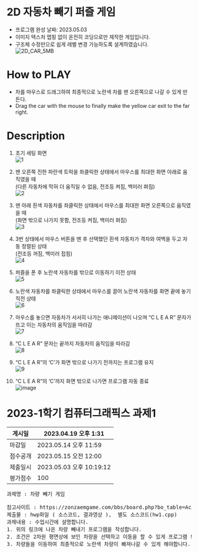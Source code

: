 # 2D 자동차 빼기 퍼즐 게임
- 프로그램 완성 날짜: 2023.05.03
- 이미지 텍스처 맵핑 없이 온전히 코딩으로만 제작한 게임입니다.
- 구조체 수정만으로 쉽게 레벨 변경 가능하도록 설계하였습니다.<br>
![2D_CAR_5MB](https://github.com/KimTeddy/OpenGL/assets/68770209/6a8a45cb-54bf-424d-a58e-d6843d35612a)

# How to PLAY
- 차를 마우스로 드래그하여 최종적으로 노란색 차를 맨 오른쪽으로 나갈 수 있게 만든다.
- Drag the car with the mouse to finally make the yellow car exit to the far right.

# Description
1. 초기 세팅 화면<br>
![1](https://github.com/KimTeddy/OpenGL/assets/68770209/5143809c-4647-46ef-9e8d-5d3e0c298f35)

2. 맨 오른쪽 진한 파란색 트럭을 좌클릭한 상태에서 마우스를 최대한 화면 아래로 움직였을 때<br>
(다른 자동차에 막혀 더 움직일 수 없음, 전조등 켜짐, 백미러 펴짐)<br>
![2](https://github.com/KimTeddy/OpenGL/assets/68770209/610cbe11-9d2d-469a-9b7e-bd885e84a74c)

3. 맨 아래 흰색 자동차를 좌클릭한 상태에서 마우스를 최대한 화면 오른쪽으로 움직였을 때<br>
(화면 밖으로 나가지 못함, 전조등 켜짐, 백미러 펴짐)<br>
![3](https://github.com/KimTeddy/OpenGL/assets/68770209/b66008d5-dfc0-41e2-b4cc-e5dd038b48eb)

4. 3번 상태에서 마우스 버튼을 뗀 후 선택했던 흰색 자동차가 격자와 여백을 두고 자동 정렬된 상태<br>
(전조등 꺼짐, 백미러 접힘)<br>
![4](https://github.com/KimTeddy/OpenGL/assets/68770209/348f1bfe-73c3-4187-9266-db6687997268)

5. 퍼즐을 푼 후 노란색 자동차를 밖으로 이동하기 이전 상태<br>
![5](https://github.com/KimTeddy/OpenGL/assets/68770209/b523f003-eb22-4029-a721-56f8694f3b59)

6. 노란색 자동차를 좌클릭한 상태에서 마우스를 끌어 노란색 자동차를 화면 끝에 놓기 직전 상태<br>
![6](https://github.com/KimTeddy/OpenGL/assets/68770209/c56edc8c-994c-4458-a24e-f81ac899b980)

7. 마우스를 놓으면 자동차가 서서히 나가는 애니메이션이 나오며 “C L E A R” 문자가 뜨고 이는 자동차의 움직임을 따라감<br>
![7](https://github.com/KimTeddy/OpenGL/assets/68770209/37e50a89-b164-4ead-8f78-41201dba7964)

8. “C L E A R” 문자는 끝까지 자동차의 움직임을 따라감<br>
![8](https://github.com/KimTeddy/OpenGL/assets/68770209/028140c4-e625-4448-a867-21aecdfbfa3d)

9. “C L E A R”의 ‘C’가 화면 밖으로 나가기 전까지는 프로그램 유지<br>
![9](https://github.com/KimTeddy/OpenGL/assets/68770209/20c8b2cc-0b3d-43a7-a059-4ed11c7be917)

10. “C L E A R”의 ‘C’까지 화면 밖으로 나가면 프로그램 자동 종료<br>
    ![image](https://github.com/KimTeddy/OpenGL/assets/68770209/42bcdd9f-8f6c-41d5-b13c-ecebb5d7cfed)

# 2023-1학기 컴퓨터그래픽스 과제1
|게시일|2023.04.19 오후 1:31|
|-|-|
|마감일|2023.05.14 오후 11:59|
|점수공개|2023.05.15 오전 12:00|
|제출일시|2023.05.03 오후 10:19:12|
|평가점수|100|
<pre>
과제명 : 차량 빼기 게임

참고사이트 : https://zonzaemgame.com/bbs/board.php?bo_table=Acadegame&wr_id=712
제출물 : hwp화일 ( 소스코드, 결과영상 ),  별도 소스코드(hw1.cpp)
과제내용 : 수업시간에 설명합니다.
1. 위의 링크에 나온 차량 빼내기 프로그램을 작성합니다.
2. 조건은 2차원 평면상에 보인 차량을 선택하고 이동을 할 수 있게 프로그램 되어야 합니다.
3. 차량들을 이동하여 최종적으로 노란색 차량이 빠져나갈 수 있게 해야합니다.
</pre>
